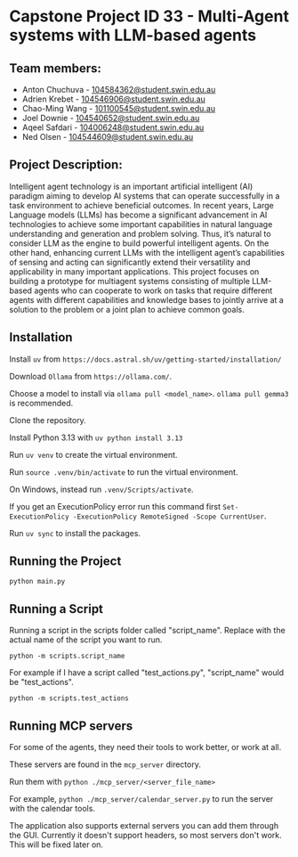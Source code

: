 # Capstone Project ID 33 - Multi-Agent systems with LLM-based agents

## Team members:
- Anton Chuchuva - 104584362@student.swin.edu.au
- Adrien Krebet - 104546906@student.swin.edu.au
- Chao-Ming Wang - 101100545@student.swin.edu.au
- Joel Downie - 104540652@student.swin.edu.au
- Aqeel Safdari - 104006248@student.swin.edu.au
- Ned Olsen - 104544609@student.swin.edu.au

## Project Description:
Intelligent agent technology is an important artificial intelligent (AI) paradigm aiming to develop AI systems that can operate successfully in a task environment to achieve beneficial outcomes. In recent years, Large Language models (LLMs) has become a significant advancement in AI technologies to achieve some important capabilities in natural language understanding and generation and problem solving. Thus, it’s natural to consider LLM as the engine to build powerful intelligent agents. On the other hand, enhancing current LLMs with the intelligent agent’s capabilities of sensing and acting can significantly extend their versatility and applicability in many important applications. This project focuses on building a prototype for multiagent systems consisting of multiple LLM-based agents who can cooperate to work on tasks that require different agents with different capabilities and knowledge bases to jointly arrive at a solution to the problem or a joint plan to achieve common goals.

## Installation

Install ```uv``` from ```https://docs.astral.sh/uv/getting-started/installation/```

Download ```Ollama``` from ```https://ollama.com/```.

Choose a model to install via ```ollama pull <model_name>```. ```ollama pull gemma3``` is recommended.

Clone the repository.

Install Python 3.13 with ```uv python install 3.13```

Run ```uv venv``` to create the virtual environment.

Run ```source .venv/bin/activate``` to run the virtual environment.

On Windows, instead run  ```.venv/Scripts/activate```.

If you get an ExecutionPolicy error run this command first ```Set-ExecutionPolicy -ExecutionPolicy RemoteSigned -Scope CurrentUser```.

Run ```uv sync``` to install the packages.

## Running the Project

```python main.py```

## Running a Script

Running a script in the scripts folder called "script_name". Replace with the actual name of the script you want to run.

```python -m scripts.script_name```

For example if I have a script called "test_actions.py", "script_name" would be "test_actions".

```python -m scripts.test_actions```

## Running MCP servers

For some of the agents, they need their tools to work better, or work at all.

These servers are found in the ```mcp_server``` directory.

Run them with ```python ./mcp_server/<server_file_name>```

For example, ```python ./mcp_server/calendar_server.py``` to run the server with the calendar tools.

The application also supports external servers you can add them through the GUI. Currently it doesn't support headers, so most servers don't work. This will be fixed later on.